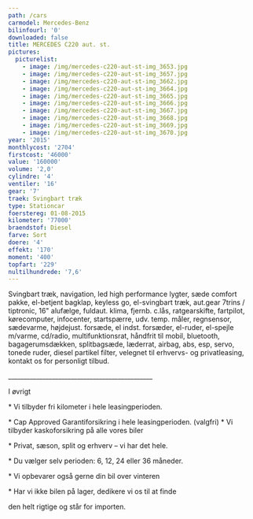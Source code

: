 ```yaml
---
path: /cars
carmodel: Mercedes-Benz
bilinfourl: '0'
downloaded: false
title: MERCEDES C220 aut. st.
pictures:
  picturelist:
    - image: /img/mercedes-c220-aut-st-img_3653.jpg
    - image: /img/mercedes-c220-aut-st-img_3657.jpg
    - image: /img/mercedes-c220-aut-st-img_3662.jpg
    - image: /img/mercedes-c220-aut-st-img_3664.jpg
    - image: /img/mercedes-c220-aut-st-img_3665.jpg
    - image: /img/mercedes-c220-aut-st-img_3666.jpg
    - image: /img/mercedes-c220-aut-st-img_3667.jpg
    - image: /img/mercedes-c220-aut-st-img_3668.jpg
    - image: /img/mercedes-c220-aut-st-img_3669.jpg
    - image: /img/mercedes-c220-aut-st-img_3670.jpg
year: '2015'
monthlycost: '2704'
firstcost: '46000'
value: '160000'
volume: '2,0'
cylindre: '4'
ventiler: '16'
gear: '7'
traek: Svingbart træk
type: Stationcar
foerstereg: 01-08-2015
kilometer: '77000'
braendstof: Diesel
farve: Sort
doere: '4'
effekt: '170'
moment: '400'
topfart: '229'
nultilhundrede: '7,6'
---
```

Svingbart træk, navigation, led high performance lygter, sæde comfort pakke, el-betjent bagklap, keyless go, el-svingbart træk, aut.gear 7trins / tiptronic, 16\" alufælge, fuldaut. klima, fjernb. c.lås, ratgearskifte, fartpilot, kørecomputer, infocenter, startspærre, udv. temp. måler, regnsensor, sædevarme, højdejust. forsæde, el indst. forsæder, el-ruder, el-spejle m/varme, cd/radio, multifunktionsrat, håndfrit til mobil, bluetooth, bagagerumsdækken, splitbagsæde, læderrat, airbag, abs, esp, servo, tonede ruder, diesel partikel filter, velegnet til erhvervs- og privatleasing, kontakt os for personligt tilbud.

\_\_\_\_\_\_\_\_\_\_\_\_\_\_\_\_\_\_\_\_\_\_\_\_\_\_\_\_\_\_\_\_\_\_\_\_\_\_\_\_\_\_\_\_\_\_

I øvrigt

\* Vi tilbyder fri kilometer i hele leasingperioden.

\* Cap Approved Garantiforsikring i hele leasingperioden. (valgfri) \* Vi tilbyder kaskoforsikring på alle vores biler

\* Privat, sæson, split og erhverv – vi har det hele.

\* Du vælger selv perioden: 6, 12, 24 eller 36 måneder.

\* Vi opbevarer også gerne din bil over vinteren

\* Har vi ikke bilen på lager, dedikere vi os til at finde

den helt rigtige og står for importen.

